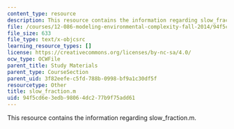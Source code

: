 ```yaml
---
content_type: resource
description: This resource contains the information regarding slow_fraction.m.
file: /courses/12-086-modeling-environmental-complexity-fall-2014/94f5cd6e3edb98064dc277b9f75add61_slow_fraction.m
file_size: 633
file_type: text/x-objcsrc
learning_resource_types: []
license: https://creativecommons.org/licenses/by-nc-sa/4.0/
ocw_type: OCWFile
parent_title: Study Materials
parent_type: CourseSection
parent_uid: 3f82eefe-c5fd-788b-0998-bf9a1c30df5f
resourcetype: Other
title: slow_fraction.m
uid: 94f5cd6e-3edb-9806-4dc2-77b9f75add61
---
```

This resource contains the information regarding slow_fraction.m.
